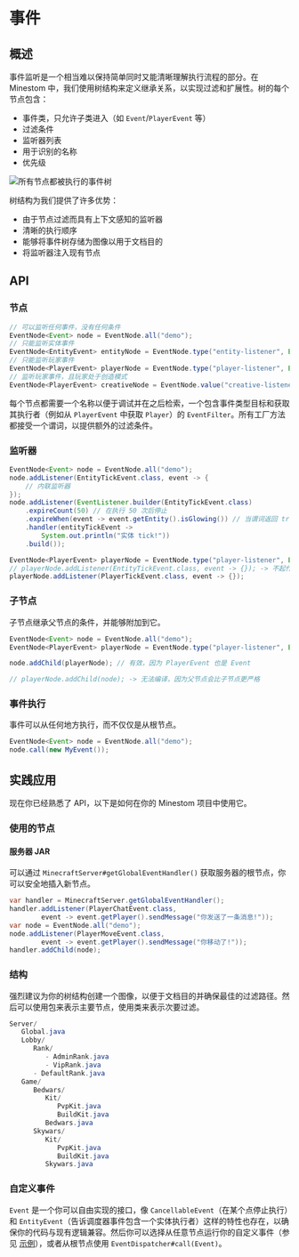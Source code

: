 # 事件

## 概述

事件监听是一个相当难以保持简单同时又能清晰理解执行流程的部分。在 Minestom 中，我们使用树结构来定义继承关系，以实现过滤和扩展性。树的每个节点包含：

- 事件类，只允许子类进入（如 `Event`/`PlayerEvent` 等）
- 过滤条件
- 监听器列表
- 用于识别的名称
- 优先级

![所有节点都被执行的事件树](/docs/feature/events/event-tree.gif)

树结构为我们提供了许多优势：

- 由于节点过滤而具有上下文感知的监听器
- 清晰的执行顺序
- 能够将事件树存储为图像以用于文档目的
- 将监听器注入现有节点

## API

### 节点

```java
// 可以监听任何事件，没有任何条件
EventNode<Event> node = EventNode.all("demo");
// 只能监听实体事件
EventNode<EntityEvent> entityNode = EventNode.type("entity-listener", EventFilter.ENTITY);
// 只能监听玩家事件
EventNode<PlayerEvent> playerNode = EventNode.type("player-listener", EventFilter.PLAYER);
// 监听玩家事件，且玩家处于创造模式
EventNode<PlayerEvent> creativeNode = EventNode.value("creative-listener", EventFilter.PLAYER, Player::isCreative);
```

每个节点都需要一个名称以便于调试并在之后检索，一个包含事件类型目标和获取其执行者（例如从 `PlayerEvent` 中获取 `Player`）的 `EventFilter`。所有工厂方法都接受一个谓词，以提供额外的过滤条件。

### 监听器

```java
EventNode<Event> node = EventNode.all("demo");
node.addListener(EntityTickEvent.class, event -> {
    // 内联监听器
});
node.addListener(EventListener.builder(EntityTickEvent.class)
    .expireCount(50) // 在执行 50 次后停止
    .expireWhen(event -> event.getEntity().isGlowing()) // 当谓词返回 true 时停止
    .handler(entityTickEvent ->
        System.out.println("实体 tick!"))
    .build());

EventNode<PlayerEvent> playerNode = EventNode.type("player-listener", EventFilter.PLAYER);
// playerNode.addListener(EntityTickEvent.class, event -> {}); -> 不起作用，因为 playerNode 只接受玩家事件
playerNode.addListener(PlayerTickEvent.class, event -> {});
```

### 子节点

子节点继承父节点的条件，并能够附加到它。

```java
EventNode<Event> node = EventNode.all("demo");
EventNode<PlayerEvent> playerNode = EventNode.type("player-listener", EventFilter.PLAYER);

node.addChild(playerNode); // 有效，因为 PlayerEvent 也是 Event

// playerNode.addChild(node); -> 无法编译，因为父节点会比子节点更严格
```

### 事件执行

事件可以从任何地方执行，而不仅仅是从根节点。

```java
EventNode<Event> node = EventNode.all("demo");
node.call(new MyEvent());
```

## 实践应用

现在你已经熟悉了 API，以下是如何在你的 Minestom 项目中使用它。

### 使用的节点

#### 服务器 JAR

可以通过 `MinecraftServer#getGlobalEventHandler()` 获取服务器的根节点，你可以安全地插入新节点。

```java
var handler = MinecraftServer.getGlobalEventHandler();
handler.addListener(PlayerChatEvent.class,
        event -> event.getPlayer().sendMessage("你发送了一条消息!"));
var node = EventNode.all("demo");
node.addListener(PlayerMoveEvent.class,
        event -> event.getPlayer().sendMessage("你移动了!"));
handler.addChild(node);
```

### 结构

强烈建议为你的树结构创建一个图像，以便于文档目的并确保最佳的过滤路径。然后可以使用包来表示主要节点，使用类来表示次要过滤。

```java
Server/
   Global.java
   Lobby/
      Rank/
         - AdminRank.java
         - VipRank.java
      - DefaultRank.java
   Game/
      Bedwars/
         Kit/
            PvpKit.java
            BuildKit.java
         Bedwars.java
      Skywars/
         Kit/
            PvpKit.java
            BuildKit.java
         Skywars.java
```

### 自定义事件

`Event` 是一个你可以自由实现的接口，像 `CancellableEvent`（在某个点停止执行）和 `EntityEvent`（告诉调度器事件包含一个实体执行者）这样的特性也存在，以确保你的代码与现有逻辑兼容。然后你可以选择从任意节点运行你的自定义事件（参见 [示例](#event-execution)），或者从根节点使用 `EventDispatcher#call(Event)`。
